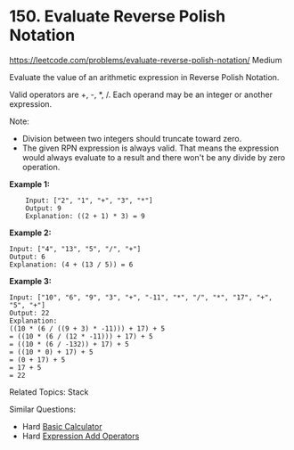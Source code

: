 # 150. Evaluate Reverse Polish Notation
<https://leetcode.com/problems/evaluate-reverse-polish-notation/>
Medium

Evaluate the value of an arithmetic expression in Reverse Polish Notation.

Valid operators are +, -, *, /. Each operand may be an integer or another expression.

Note:

* Division between two integers should truncate toward zero.
* The given RPN expression is always valid. That means the expression would always evaluate to a result and there won't be any divide by zero operation.

**Example 1:**

        Input: ["2", "1", "+", "3", "*"]
        Output: 9
        Explanation: ((2 + 1) * 3) = 9

**Example 2:**

    Input: ["4", "13", "5", "/", "+"]
    Output: 6
    Explanation: (4 + (13 / 5)) = 6

**Example 3:**

    Input: ["10", "6", "9", "3", "+", "-11", "*", "/", "*", "17", "+", "5", "+"]
    Output: 22
    Explanation: 
    ((10 * (6 / ((9 + 3) * -11))) + 17) + 5
    = ((10 * (6 / (12 * -11))) + 17) + 5
    = ((10 * (6 / -132)) + 17) + 5
    = ((10 * 0) + 17) + 5
    = (0 + 17) + 5
    = 17 + 5
    = 22

Related Topics: Stack

Similar Questions: 
* Hard [Basic Calculator](https://leetcode.com/problems/basic-calculator/)
* Hard [Expression Add Operators](https://leetcode.com/problems/expression-add-operators/)